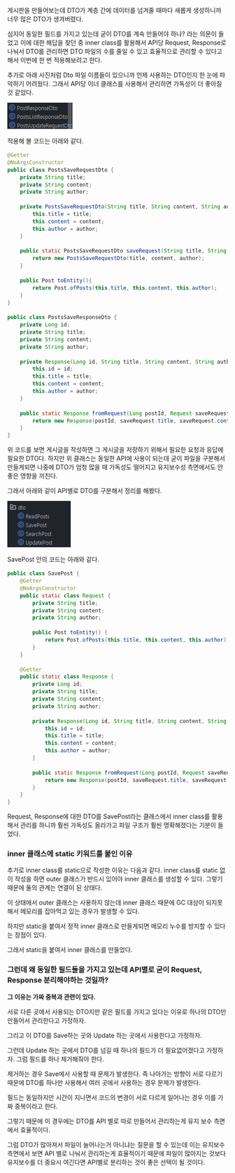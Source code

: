 게시판을 만들어보는데 DTO가 계층 간에 데이터를 넘겨줄 때마다 새롭게 생성하니까 너무 많은 DTO가 생겨버렸다.

심지어 동일한 필드를 가지고 있는데 굳이 DTO를 계속 만들어야 하나? 라는 의문이 들었고 이에 대한 해답을 찾던 중 inner class를 활용해서 API당 Request, Response로 나눠서 DTO를 관리하면 DTO 파일의 수를 줄일 수 있고 효율적으로 관리할 수 있다고 해서 이번에 한 번 적용해보려고 한다.

추가로 아래 사진처럼 Dto 파일 이름들이 있으니까 언제 사용하는 DTO인지 한 눈에 파악하기 어려웠다. 그래서 API당 이너 클래스를 사용해서 관리하면 가독성이 더 좋아질 것 같았다.

![alt text](image.png)

적용해 볼 코드는 아래와 같다.

```java
@Getter
@NoArgsConstructor
public class PostsSaveRequestDto {
    private String title;
    private String content;
    private String author;

    private PostsSaveRequestDto(String title, String content, String author) {
        this.title = title;
        this.content = content;
        this.author = author;
    }

    public static PostsSaveRequestDto saveRequest(String title, String content, String author) {
        return new PostsSaveRequestDto(title, content, author);
    }

    public Post toEntity(){
        return Post.ofPosts(this.title, this.content, this.author);
    }
}

public class PostsSaveResponseDto {
    private Long id;
    private String title;
    private String content;
    private String author;

    private Response(Long id, String title, String content, String author) {
        this.id = id;
        this.title = title;
        this.content = content;
        this.author = author;
    }

    public static Response fromRequest(Long postId, Request saveRequest) {
        return new Response(postId, saveRequest.title, saveRequest.content, saveRequest.author);
    }
}
```

위 코드를 보면 게시글을 작성하면 그 게시글을 저장하기 위해서 필요한 요청과 응답에 필요한 DTO다. 하지만 위 클래스는 동일한 API에 사용이 되는데 굳이 파일을 구분해서 만들게되면 나중에 DTO가 엄청 많을 때 가독성도 떨어지고 유지보수성 측면에서도 안좋은 영향을 끼친다.

그래서 아래와 같이 API별로 DTO를 구분해서 정리를 해봤다.

![alt text](image-1.png)

SavePost 안의 코드는 아래와 같다.

```java
public class SavePost {
    @Getter
    @NoArgsConstructor
    public static class Request {
        private String title;
        private String content;
        private String author;

        public Post toEntity() {
            return Post.ofPosts(this.title, this.content, this.author);
        }
    }

    @Getter
    public static class Response {
        private Long id;
        private String title;
        private String content;
        private String author;

        private Response(Long id, String title, String content, String author) {
            this.id = id;
            this.title = title;
            this.content = content;
            this.author = author;
        }

        public static Response fromRequest(Long postId, Request saveRequest) {
            return new Response(postId, saveRequest.title, saveRequest.content, saveRequest.author);
        }
    }
}
```

Request, Response에 대한 DTO를 SavePost라는 클래스에서 inner class를 활용해서 관리를 하니까 훨씬 가독성도 올라가고 파일 구조가 훨씬 명확해졌다는 기분이 들었다.

### inner 클래스에 static 키워드를 붙인 이유

추가로 inner class를 static으로 작성한 이유는 다음과 같다. inner class를 static 없이 작성을 하면 outer 클래스가 반드시 있어야 inner 클래스를 생성할 수 있다. 그렇기 때문에 둘의 관계는 연결이 된 상태다.

이 상태에서 outer 클래스는 사용하지 않는데 inner 클래스 때문에 GC 대상이 되지못해서 메모리를 잡아먹고 있는 경우가 발생할 수 있다.

하지만 static을 붙여서 정적 inner 클래스로 만들게되면 메모리 누수를 방지할 수 있다는 장점이 있다.

그래서 static을 붙여서 inner 클래스를 만들었다.

### 그런데 왜 동일한 필드들을 가지고 있는데 API별로 굳이 Request, Response 분리해야하는 것일까?

**그 이유는 가짜 중복과 관련이 있다.**

서로 다른 곳에서 사용되는 DTO지만 같은 필드를 가지고 있다는 이유로 하나의 DTO만 만들어서 관리한다고 가정하자.

그리고 이 DTO를 Save하는 곳와 Update 하는 곳에서 사용한다고 가정하자.

그런데 Update 하는 곳에서 DTO를 넘길 때 하나의 필드가 더 필요없어졌다고 가정하자. 그럼 필드를 하나 제거해줘야 한다.

제거하는 경우 Save에서 사용할 때 문제가 발생한다. 즉 나아가는 방향이 서로 다르기 때문에 DTO를 하나만 사용해서 여러 곳에서 사용하는 경우 문제가 발생한다.

필드는 동일하지만 시간이 지나면서 코드의 변경이 서로 다르게 일어나는 경우 이를 가짜 중복이라고 한다.

그렇기 때문에 이 경우에는 DTO를 API 별로 따로 만들어서 관리하는게 유지 보수 측면에서 효율적이다.

그럼 DTO가 많아져서 파일이 늘어나는거 아니냐는 질문을 할 수 있는데 이는 유지보수 측면에서 보면 API 별로 나눠서 관리하는게 효율적이기 때문에 파일이 많아지는 것보다 유지보수를 더 중요시 여긴다면 API별로 분리하는 것이 좋은 선택이 될 것이다.
